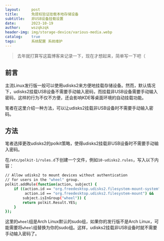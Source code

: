 ```yaml
---
layout:     post
title:      免提权验证挂载本地存储设备
subtitle:   非USB设备挂载设置
date:       2023-10-19
author:     wszqkzqk
header-img: img/storage-device/various-media.webp
catalog:    true
tags:       系统配置 系统维护
---
```


> 去年就打算写这篇博客来记录一下，现在才想起来，简单写一下吧（

## 前言

主流Linux发行版一般可以使用udisks2来方便地挂载存储设备。然而，默认情况下，udisks2挂载USB设备不需要手动输入密码，而挂载非USB设备需要手动输入密码，这样的行为不仅不方便，还会影响KDE等桌面环境的自动挂载功能。

笔者在这里介绍一种方法，可以让udisks2挂载非USB设备时不需要手动输入密码。

## 方法

笔者选择更改udisks2的polkit策略，使得udisks2挂载非USB设备时不需要手动输入密码。

在`/etc/polkit-1/rules.d`下创建一个文件，例如`10-udisks2.rules`，写入以下内容：

```bash
// Allow udisks2 to mount devices without authentication
// for users in the "wheel" group.
polkit.addRule(function(action, subject) {
    if ((action.id == "org.freedesktop.udisks2.filesystem-mount-system" ||
         action.id == "org.freedesktop.udisks2.filesystem-mount") &&
        subject.isInGroup("wheel")) {
        return polkit.Result.YES;
    }
});
```

这里的`wheel`组是Arch Linux默认的sudo组，如果你的发行版不是Arch Linux，可能需要将`wheel`组替换为你的sudo组。这样，udisks2挂载非USB设备时就不需要手动输入密码了。
